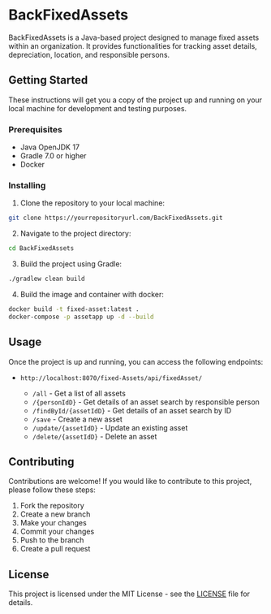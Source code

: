 # BackFixedAssets

BackFixedAssets is a Java-based project designed to manage fixed assets within an organization. It provides functionalities for tracking asset details, depreciation, location, and responsible persons.

## Getting Started

These instructions will get you a copy of the project up and running on your local machine for development and testing purposes.

### Prerequisites

- Java OpenJDK 17
- Gradle 7.0 or higher
- Docker

### Installing

1. Clone the repository to your local machine:

```sh
git clone https://yourrepositoryurl.com/BackFixedAssets.git
```

2. Navigate to the project directory:

```sh
cd BackFixedAssets
```

3. Build the project using Gradle:

```sh
./gradlew clean build
```

4. Build the image and container with docker:

```sh
docker build -t fixed-asset:latest .
docker-compose -p assetapp up -d --build
```

## Usage

Once the project is up and running, you can access the following endpoints:

- `http://localhost:8070/fixed-Assets/api/fixedAsset/`

    - `/all`                    - Get a list of all assets
    - `/{personIdD}`            - Get details of an asset search by responsible person
    - `/findById/{assetIdD}`    - Get details of an asset search by ID
    - `/save`                   - Create a new asset
    - `/update/{assetIdD}`      - Update an existing asset
    - `/delete/{assetIdD}`      - Delete an asset

## Contributing

Contributions are welcome! If you would like to contribute to this project, please follow these steps:

1. Fork the repository
2. Create a new branch
3. Make your changes
4. Commit your changes
5. Push to the branch
6. Create a pull request

## License

This project is licensed under the MIT License - see the [LICENSE](LICENSE) file for details.

